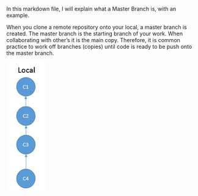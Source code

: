 In this markdown file, I will explain what a Master Branch is, with an example.

When you clone a remote repository onto your local, a master branch is created. The master branch is the starting branch of your work. When collaborating with other’s it is the main copy. Therefore, it is common practice to work off branches (copies) until code is ready to be push onto the master branch.

![masterbranch](/images/images/GitCommands/masterbranch.png)


